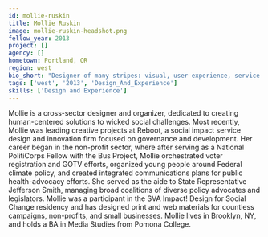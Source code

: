 ```yaml
---
id: mollie-ruskin
title: Mollie Ruskin
image: mollie-ruskin-headshot.png
fellow_year: 2013
project: []
agency: []
hometown: Portland, OR
region: west
bio_short: "Designer of many stripes: visual, user experience, service design, HCD. Previously of non-profit/campaigns. Currently at US Digital Service."
tags: ['west', '2013', 'Design_And_Experience']
skills: ['Design and Experience']
---
```


Mollie is a cross-sector designer and organizer, dedicated to creating human-centered solutions to wicked social challenges.  Most recently, Mollie was leading creative projects at Reboot, a social impact service design and innovation firm focused on governance and development.  Her career began in the non-profit sector, where after serving as a National PolitiCorps Fellow with the Bus Project, Mollie orchestrated voter registration and GOTV efforts, organized young people around Federal climate policy, and created integrated communications plans for public health-advocacy efforts.   She served as the aide to State Representative Jefferson Smith, managing broad coalitions of diverse policy advocates and legislators.  Mollie was a participant in the SVA Impact! Design for Social Change residency and has designed print and web materials for countless campaigns, non-profits, and small businesses.  Mollie lives in Brooklyn, NY, and holds a BA in Media Studies from Pomona College.
